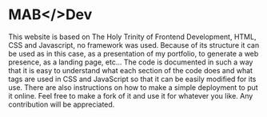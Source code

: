 # MAB</>Dev
This website is based on The Holy Trinity of Frontend Development, HTML, CSS and Javascript, no framework was used. Because of its structure it can be used as in this case, as a presentation of my portfolio, to generate a web presence, as a landing page, etc...
The code is documented in such a way that it is easy to understand what each section of the code does and what tags are used in CSS and JavaScript so that it can be easily modified for its use. There are also instructions on how to make a simple deployment to put it online. Feel free to make a fork of it and use it for whatever you like. Any contribution will be appreciated.
